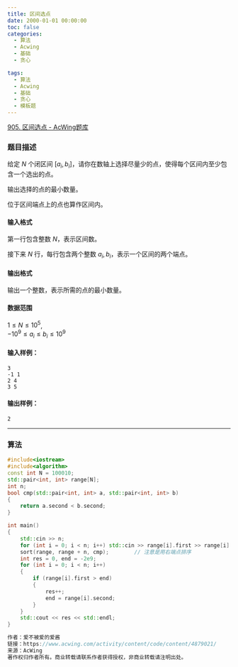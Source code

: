 ```yaml
---
title: 区间选点
date: 2000-01-01 00:00:00
toc: false
categories:
  - 算法
  - Acwing
  - 基础
  - 贪心

tags:
  - 算法
  - Acwing
  - 基础
  - 贪心
  - 模板题
---
```


[905. 区间选点 - AcWing题库](https://www.acwing.com/problem/content/907/)

### 题目描述
给定 $N$ 个闭区间 $[a_i,b_i]$，请你在数轴上选择尽量少的点，使得每个区间内至少包含一个选出的点。

输出选择的点的最小数量。

位于区间端点上的点也算作区间内。

#### 输入格式

第一行包含整数 $N$，表示区间数。

接下来 $N$ 行，每行包含两个整数 $a_i,b_i$，表示一个区间的两个端点。

#### 输出格式

输出一个整数，表示所需的点的最小数量。

#### 数据范围

$1 \le N \le 10^5$,  
$-10^9 \le a_i \le b_i \le 10^9$

#### 输入样例：

```
3
-1 1
2 4
3 5
```

#### 输出样例：

```
2
```

---
### 算法

```cpp
#include<iostream>
#include<algorithm>
const int N = 100010;
std::pair<int, int> range[N];
int n;
bool cmp(std::pair<int, int> a, std::pair<int, int> b)
{
    return a.second < b.second;
}

int main()
{
    std::cin >> n;
    for (int i = 0; i < n; i++) std::cin >> range[i].first >> range[i].second;
    sort(range, range + n, cmp);        // 注意是用右端点排序
    int res = 0, end = -2e9;
    for (int i = 0; i < n; i++)
    {
        if (range[i].first > end)
        {
            res++;
            end = range[i].second;
        }
    }
    std::cout << res << std::endl;
}

作者：爱不被爱的爱酱
链接：https://www.acwing.com/activity/content/code/content/4879021/
来源：AcWing
著作权归作者所有。商业转载请联系作者获得授权，非商业转载请注明出处。
```